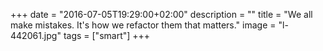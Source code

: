 +++
date = "2016-07-05T19:29:00+02:00"
description = ""
title = "We all make mistakes. It's how we refactor them that matters."
image = "l-442061.jpg"
tags = ["smart"]
+++

